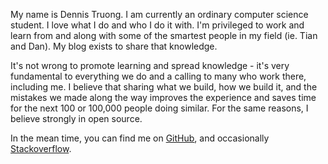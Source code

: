 My name is Dennis Truong. I am currently an ordinary computer science student. I love what I do and who I do it with. I'm privileged to work and learn from and along with some of the smartest people in my field (ie. Tian and Dan). My blog exists to share that knowledge.

It's not wrong to promote learning and spread knowledge - it's very fundamental to everything we do and a calling to many who work there, including me. I believe that sharing what we build, how we build it, and the mistakes we made along the way improves the experience and saves time for the next 100 or 100,000 people doing similar. For the same reasons, I believe strongly in open source.

In the mean time, you can find me on [GitHub](https://github.com/dt9), and occasionally [Stackoverflow](http://stackoverflow.com/users/13249/denweny).
